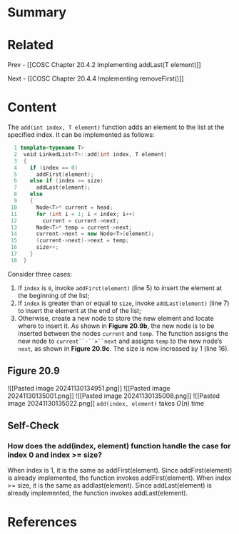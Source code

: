 # Summary

# Related
Prev - [[COSC Chapter 20.4.2 Implementing addLast(T element)]]

Next - [[COSC Chapter 20.4.4 Implementing removeFirst()]]
# Content
The `add(int index, T element)` function adds an element to the list at the specified index. It can be implemented as follows:
```cpp
  1 template<typename T>
  2  void LinkedList<T>::add(int index, T element)
  3  {
  4    if (index == 0)
  5      addFirst(element);
  6    else if (index >= size)
  7      addLast(element);
  8    else
  9    {
 10      Node<T>* current = head;
 11      for (int i = 1; i < index; i++)
 12        current = current->next;
 13      Node<T>* temp = current->next;
 14      current->next = new Node<T>(element);
 15      (current->next)->next = temp;
 16      size++;
 17    }
 18  }
```

Consider three cases:
1. If `index` is `0`, invoke `addFirst(element)` (line 5) to insert the element at the beginning of the list;
2. If `index` is greater than or equal to `size`, invoke `addLast(element)` (line 7) to insert the element at the end of the list;
3. Otherwise, create a new node to store the new element and locate where to insert it. As shown in **Figure 20.9b**, the new node is to be inserted between the nodes `current` and `temp`. The function assigns the new node to `current``-``>``next` and assigns `temp` to the new node’s `next`, as shown in **Figure 20.9c**. The size is now increased `b`y 1 (line 16).

## Figure 20.9
![[Pasted image 20241130134951.png]]
![[Pasted image 20241130135001.png]]
![[Pasted image 20241130135008.png]]
![[Pasted image 20241130135022.png]]
`add(index, element)` takes $O(n)$ time

## Self-Check
### How does the add(index, element) function handle the case for index 0 and index >= size?
When index is 1, it is the same as addFirst(element). Since addFirst(element) is already implemented, the function invokes addFirst(element). When index >= size, it is the same as addlast(element). Since addLast(element) is already implemented, the function invokes addLast(element).
# References
